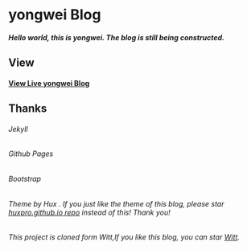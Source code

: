 # yongwei Blog

##### Hello world, this is yongwei. The blog is still being constructed.

## View

#### [View Live yongwei Blog ](https://cyongwei.github.io/)

## Thanks

###### Jekyll
###### Github Pages
###### Bootstrap
###### Theme by Hux . If you just like the theme of this blog, please star [huxpro.github.io repo](https://github.com/Huxpro/huxpro.github.io)  instead of this! Thank you!
###### This project is cloned form Witt,If you like this blog, you can star [Witt](https://github.com/primetong/primetong.github.io/).
